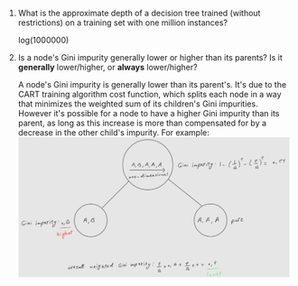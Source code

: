 1. What is the approximate depth of a decision tree trained (without restrictions) on a training set with one million instances?
   
   log(1000000)
3. Is a node's Gini impurity generally lower or higher than its parents? Is it **generally** lower/higher, or **always** lower/higher?

   A node's Gini impurity is generally lower than its parent's. It's due to the CART training algorithm cost function, which splits each node in a way that minimizes the weighted sum of its children's Gini impurities. However it's possible for a node to have a higher Gini impurity than its parent, as long as this increase is more than compensated for by a decrease in the other child's impurity. For example:
   ![images/gini-impurity.png](../images/gini-impurity.jpg)
